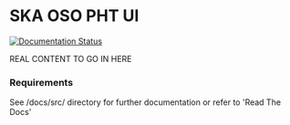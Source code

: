 # SKA OSO PHT UI

[![Documentation Status](https://readthedocs.org/projects/ska-oso-pht-ui/badge/?version=latest)](https://developer.skatelescope.org/projects/ska-oso-pht-ui/en/latest/?badge=latest)

REAL CONTENT TO GO IN HERE

### Requirements

See /docs/src/ directory for further documentation or refer to 'Read The Docs'
